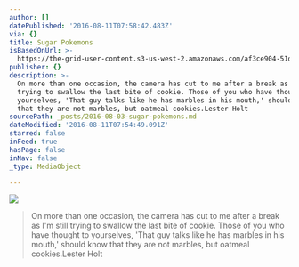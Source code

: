 ```yaml
---
author: []
datePublished: '2016-08-11T07:58:42.483Z'
via: {}
title: Sugar Pokemons
isBasedOnUrl: >-
  https://the-grid-user-content.s3-us-west-2.amazonaws.com/af3ce904-51d3-4089-951d-be67c342c5ce.jpg
publisher: {}
description: >-
  On more than one occasion, the camera has cut to me after a break as I'm still
  trying to swallow the last bite of cookie. Those of you who have thought to
  yourselves, 'That guy talks like he has marbles in his mouth,' should know
  that they are not marbles, but oatmeal cookies.Lester Holt
sourcePath: _posts/2016-08-03-sugar-pokemons.md
dateModified: '2016-08-11T07:54:49.091Z'
starred: false
inFeed: true
hasPage: false
inNav: false
_type: MediaObject

---
```

![](https://the-grid-user-content.s3-us-west-2.amazonaws.com/af3ce904-51d3-4089-951d-be67c342c5ce.jpg)

> On more than one occasion, the camera has cut to me after a break as I'm still trying to swallow the last bite of cookie. Those of you who have thought to yourselves, 'That guy talks like he has marbles in his mouth,' should know that they are not marbles, but oatmeal cookies.Lester Holt